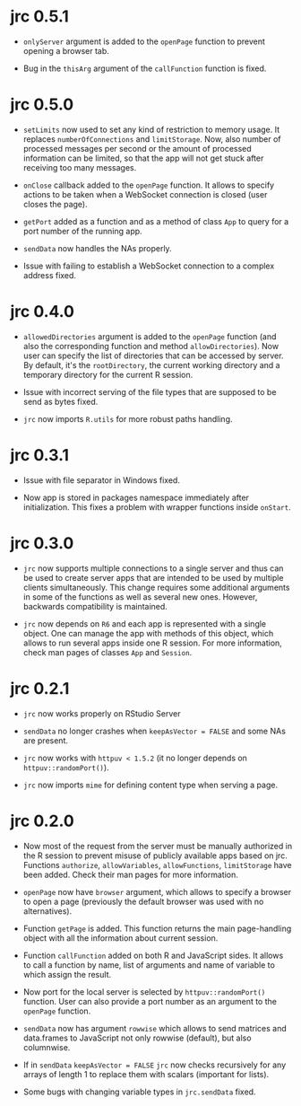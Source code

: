 # jrc 0.5.1

* `onlyServer` argument is added to the `openPage` function to prevent opening a browser tab.

* Bug in the `thisArg` argument of the `callFunction` function is fixed.


# jrc 0.5.0

* `setLimits` now used to set any kind of restriction to memory usage. It replaces `numberOfConnections` and `limitStorage`. Now, also number of processed messages per second or the amount of processed information can be limited, so that the app will not get stuck after receiving too many messages.

* `onClose` callback added to the `openPage` function. It allows to specify actions to be taken when a WebSocket connection is closed (user closes the page).

* `getPort` added as a function and as a method of class `App` to query for a port number of the running app.

* `sendData` now handles the NAs properly.

* Issue with failing to establish a WebSocket connection to a complex address fixed.

# jrc 0.4.0

* `allowedDirectories` argument is added to the `openPage` function (and also the corresponding function and method `allowDirectories`).
Now user can specify the list of directories that can be accessed by server. By default, it's the `rootDirectory`, the current working 
directory and a temporary directory for the current R session.

* Issue with incorrect serving of the file types that are supposed to be send as bytes fixed.

* `jrc` now imports `R.utils` for more robust paths handling.

# jrc 0.3.1

* Issue with file separator in Windows fixed.

* Now app is stored in packages namespace immediately after initialization. This fixes a problem with wrapper functions inside `onStart`.

# jrc 0.3.0

* `jrc` now supports multiple connections to a single server and thus can be used to create server apps that are intended
to be used by multiple clients simultaneously. This change requires some additional arguments in some of the functions as well
as several new ones. However, backwards compatibility is maintained.

* `jrc` now depends on `R6` and each app is represented with a single object. One can manage the app with methods of this object,
which allows to run several apps inside one R session. For more information, check man pages of classes `App` and `Session`.

# jrc 0.2.1

* `jrc` now works properly on RStudio Server

* `sendData` no longer crashes when `keepAsVector = FALSE` and some NAs are present.

* `jrc` now works with `httpuv < 1.5.2` (it no longer depends on `httpuv::randomPort()`).

* `jrc` now imports `mime` for defining content type when serving a page.


# jrc 0.2.0

* Now most of the request from the server must be manually authorized in the R session to prevent misuse of publicly available
apps based on jrc. Functions `authorize`, `allowVariables`, `allowFunctions`, `limitStorage` have been added. Check their man 
pages for more information.

* `openPage` now have `browser` argument, which allows to specify a browser to open a page (previously the default browser was
used with no alternatives).

* Function `getPage` is added. This function returns the main page-handling object with all the information about current session.

* Function `callFunction` added on both R and JavaScript sides. It allows to call a function by name, list of arguments and name
of variable to which assign the result.

* Now port for the local server is selected by `httpuv::randomPort()` function. User can also provide a port number as an 
argument to the `openPage` function.

* `sendData` now has argument `rowwise` which allows to send matrices and data.frames to JavaScript not only rowwise (default),
but also columnwise.

* If in `sendData` `keepAsVector = FALSE` `jrc` now checks recursively for any arrays of length 1 to replace them with scalars 
(important for lists).

* Some bugs with changing variable types in `jrc.sendData` fixed.